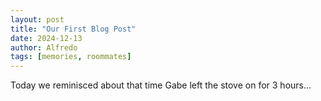 ```yaml
---
layout: post
title: "Our First Blog Post"
date: 2024-12-13
author: Alfredo
tags: [memories, roommates]
---
```

Today we reminisced about that time Gabe left the stove on for 3 hours...
